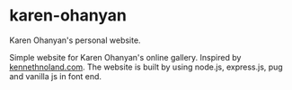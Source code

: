 # karen-ohanyan
Karen Ohanyan's personal website.

Simple website for Karen Ohanyan's online gallery. Inspired by [kennethnoland.com](http://www.kennethnoland.com).
The website is built by using node.js, express.js, pug and vanilla js in font end.
